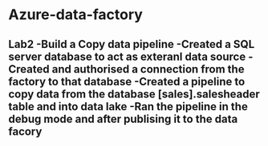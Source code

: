 # Azure-data-factory

Lab2 -Build a Copy data pipeline
-Created a SQL server database to act as exteranl data source
-Created and authorised a connection from the factory to that database
-Created a pipeline to copy data from the database [sales].salesheader table and into data lake
-Ran the pipeline in the debug mode and after publising it to the data facory
-
